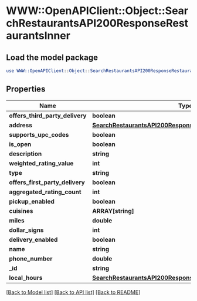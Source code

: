 # WWW::OpenAPIClient::Object::SearchRestaurantsAPI200ResponseRestaurantsInner

## Load the model package
```perl
use WWW::OpenAPIClient::Object::SearchRestaurantsAPI200ResponseRestaurantsInner;
```

## Properties
Name | Type | Description | Notes
------------ | ------------- | ------------- | -------------
**offers_third_party_delivery** | **boolean** |  | [optional] 
**address** | [**SearchRestaurantsAPI200ResponseRestaurantsInnerAddress**](SearchRestaurantsAPI200ResponseRestaurantsInnerAddress.md) |  | [optional] 
**supports_upc_codes** | **boolean** |  | [optional] 
**is_open** | **boolean** |  | [optional] 
**description** | **string** |  | [optional] 
**weighted_rating_value** | **int** |  | [optional] 
**type** | **string** |  | [optional] 
**offers_first_party_delivery** | **boolean** |  | [optional] 
**aggregated_rating_count** | **int** |  | [optional] 
**pickup_enabled** | **boolean** |  | [optional] 
**cuisines** | **ARRAY[string]** |  | [optional] 
**miles** | **double** |  | [optional] 
**dollar_signs** | **int** |  | [optional] 
**delivery_enabled** | **boolean** |  | [optional] 
**name** | **string** |  | [optional] 
**phone_number** | **double** |  | [optional] 
**_id** | **string** |  | [optional] 
**local_hours** | [**SearchRestaurantsAPI200ResponseRestaurantsInnerLocalHours**](SearchRestaurantsAPI200ResponseRestaurantsInnerLocalHours.md) |  | [optional] 

[[Back to Model list]](../README.md#documentation-for-models) [[Back to API list]](../README.md#documentation-for-api-endpoints) [[Back to README]](../README.md)


